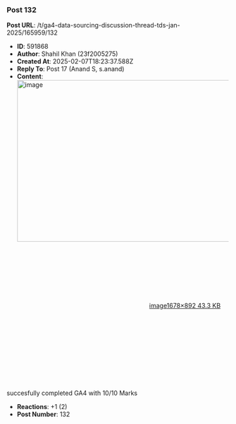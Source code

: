 ### Post 132
**Post URL**: /t/ga4-data-sourcing-discussion-thread-tds-jan-2025/165959/132
- **ID**: 591868
- **Author**: Shahil Khan (23f2005275)
- **Created At**: 2025-02-07T18:23:37.588Z
- **Reply To**: Post 17 (Anand S, s.anand)
- **Content**:  
  <div class="lightbox-wrapper"><a class="lightbox" href="https://europe1.discourse-cdn.com/flex013/uploads/iitm/original/3X/3/b/3b485ccad1b9c76027319c759cb72bd212d17925.png" data-download-href="/uploads/short-url/8srcOiqdjuFlXEOAr8pOW34YGFf.png?dl=1" title="image" rel="noopener nofollow ugc"><img src="https://europe1.discourse-cdn.com/flex013/uploads/iitm/optimized/3X/3/b/3b485ccad1b9c76027319c759cb72bd212d17925_2_690x366.png" alt="image" data-base62-sha1="8srcOiqdjuFlXEOAr8pOW34YGFf" width="690" height="366" srcset="https://europe1.discourse-cdn.com/flex013/uploads/iitm/optimized/3X/3/b/3b485ccad1b9c76027319c759cb72bd212d17925_2_690x366.png, https://europe1.discourse-cdn.com/flex013/uploads/iitm/optimized/3X/3/b/3b485ccad1b9c76027319c759cb72bd212d17925_2_1035x549.png 1.5x, https://europe1.discourse-cdn.com/flex013/uploads/iitm/optimized/3X/3/b/3b485ccad1b9c76027319c759cb72bd212d17925_2_1380x732.png 2x" data-dominant-color="172E29"><div class="meta"><svg class="fa d-icon d-icon-far-image svg-icon" aria-hidden="true"><use href="#far-image"></use></svg><span class="filename">image</span><span class="informations">1678×892 43.3 KB</span><svg class="fa d-icon d-icon-discourse-expand svg-icon" aria-hidden="true"><use href="#discourse-expand"></use></svg></div></a></div><br>
succesfully completed GA4 with 10/10 Marks
- **Reactions**: +1 (2)
- **Post Number**: 132

